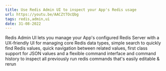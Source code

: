 ```yaml
---
title: Use Redis Admin UI to inspect your App's Redis usage
url: https://youtu.be/AACZtTOcQbg
tags: redis,admin,ui
date: 31-08-2022
---
```


Redis Admin UI lets you manage your App's configured Redis Server with a UX-friendly UI for managing core Redis data types, 
simple search to quickly find Redis values, quick navigation between related values, 
first class support for JSON values and a flexible command interface and command history to inspect all previously run redis 
commands that's easily editable & rerun
